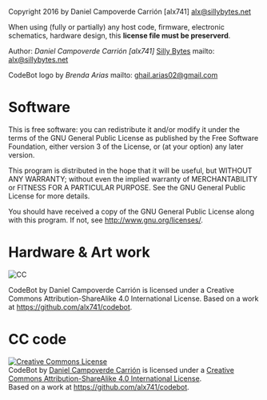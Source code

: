 Copyright 2016 by Daniel Campoverde Carrión [alx741] <alx@sillybytes.net>

When using (fully or partially) any host code, firmware, electronic schematics,
hardware design, this **license file must be preserverd**.

Author: *Daniel Campoverde Carrión* *[alx741]*
[Silly Bytes](http://www.sillybytes.net)
mailto: alx@sillybytes.net

CodeBot logo by *Brenda Arias*
mailto: ghail.arias02@gmail.com


# Software

This is free software: you can redistribute it and/or modify
it under the terms of the GNU General Public License as published by
the Free Software Foundation, either version 3 of the License, or
(at your option) any later version.

This program is distributed in the hope that it will be useful,
but WITHOUT ANY WARRANTY; without even the implied warranty of
MERCHANTABILITY or FITNESS FOR A PARTICULAR PURPOSE.  See the
GNU General Public License for more details.

You should have received a copy of the GNU General Public License
along with this program.  If not, see <http://www.gnu.org/licenses/>.


# Hardware & Art work

![CC](https://i.creativecommons.org/l/by-sa/4.0/88x31.png)

CodeBot by Daniel Campoverde Carrión is licensed under a Creative Commons
Attribution-ShareAlike 4.0 International License. Based on a work at
https://github.com/alx741/codebot.


# CC code

<a rel="license" href="http://creativecommons.org/licenses/by-sa/4.0/"><img alt="Creative Commons License" style="border-width:0" src="https://i.creativecommons.org/l/by-sa/4.0/88x31.png" /></a><br /><span xmlns:dct="http://purl.org/dc/terms/" property="dct:title">CodeBot</span> by <a xmlns:cc="http://creativecommons.org/ns#" href="http://www.sillybytes.net" property="cc:attributionName" rel="cc:attributionURL">Daniel Campoverde Carrión</a> is licensed under a <a rel="license" href="http://creativecommons.org/licenses/by-sa/4.0/">Creative Commons Attribution-ShareAlike 4.0 International License</a>.<br />Based on a work at <a xmlns:dct="http://purl.org/dc/terms/" href="https://github.com/alx741/codebot" rel="dct:source">https://github.com/alx741/codebot</a>.
